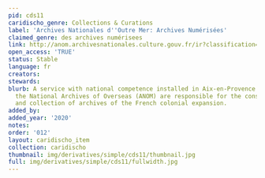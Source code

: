 ```yaml
---
pid: cds11
caridischo_genre: Collections & Curations
label: 'Archives Nationales d''Outre Mer: Archives Numérisées'
claimed_genre: des archives numérisees
link: http://anom.archivesnationales.culture.gouv.fr/ir?classification=archives_numerisees
open_access: 'TRUE'
status: Stable
language: fr
creators: 
stewards: 
blurb: A service with national competence installed in Aix-en-Provence since 1966,
  the National Archives of Overseas (ANOM) are responsible for the conservation, communication
  and collection of archives of the French colonial expansion.
added_by: 
added_year: '2020'
notes: 
order: '012'
layout: caridischo_item
collection: caridischo
thumbnail: img/derivatives/simple/cds11/thumbnail.jpg
full: img/derivatives/simple/cds11/fullwidth.jpg
---
```

